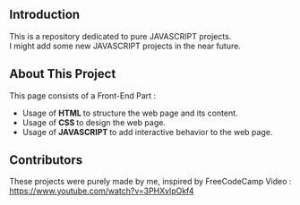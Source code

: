 ## Introduction

This is a repository dedicated to pure JAVASCRIPT projects. <br>
I might add some new JAVASCRIPT projects in the near future.<br>

## About This Project

This page consists of a Front-End Part : 

- Usage of <b> HTML </b> to structure the web page and its content.
- Usage of <b> CSS </b> to design the web page.
- Usage of <b> JAVASCRIPT </b> to add interactive behavior to the web page.


## Contributors

These projects were purely made by me, inspired by FreeCodeCamp Video :<br>
https://www.youtube.com/watch?v=3PHXvlpOkf4
